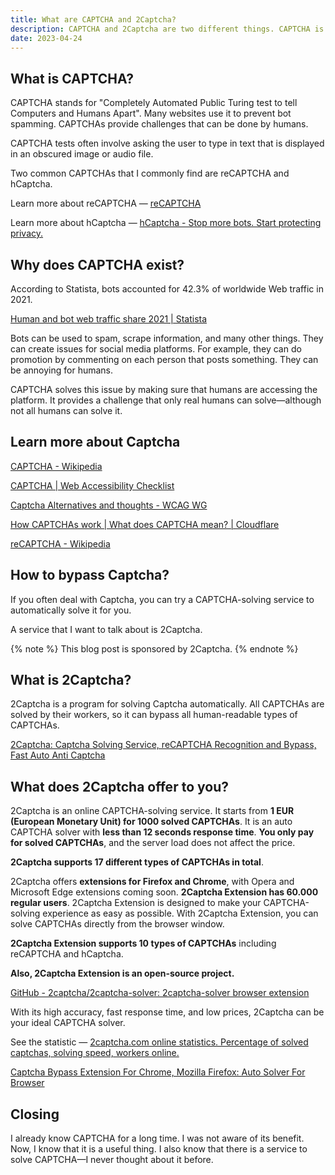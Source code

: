 ```yaml
---
title: What are CAPTCHA and 2Captcha?
description: CAPTCHA and 2Captcha are two different things. CAPTCHA is a test to prove that the users are humans. While 2Captcha is a service that can solve CAPTCHA automatically.
date: 2023-04-24
---
```


## What is CAPTCHA?

CAPTCHA stands for "Completely Automated Public Turing test to tell Computers and Humans Apart". Many websites use it to prevent bot spamming. CAPTCHAs provide challenges that can be done by humans.

CAPTCHA tests often involve asking the user to type in text that is displayed in an obscured image or audio file.

Two common CAPTCHAs that I commonly find are reCAPTCHA and hCaptcha.

Learn more about reCAPTCHA — [reCAPTCHA](https://www.google.com/recaptcha/about/)

Learn more about hCaptcha — [hCaptcha - Stop more bots. Start protecting privacy.](https://www.hcaptcha.com/)

## Why does CAPTCHA exist?

According to Statista, bots accounted for 42.3% of worldwide Web traffic in 2021.

[Human and bot web traffic share 2021 | Statista](https://www.statista.com/statistics/1264226/human-and-bot-web-traffic-share/)

Bots can be used to spam, scrape information, and many other things. They can create issues for social media platforms. For example, they can do promotion by commenting on each person that posts something. They can be annoying for humans.

CAPTCHA solves this issue by making sure that humans are accessing the platform. It provides a challenge that only real humans can solve—although not all humans can solve it.

## Learn more about Captcha

[CAPTCHA - Wikipedia](https://en.wikipedia.org/wiki/CAPTCHA)

[CAPTCHA | Web Accessibility Checklist](https://dequeuniversity.com/checklists/web/captcha)

[Captcha Alternatives and thoughts - WCAG WG](https://www.w3.org/WAI/GL/wiki/Captcha_Alternatives_and_thoughts)

[How CAPTCHAs work | What does CAPTCHA mean? | Cloudflare](https://www.cloudflare.com/learning/bots/how-captchas-work/)

[reCAPTCHA - Wikipedia](https://en.wikipedia.org/wiki/ReCAPTCHA)

## How to bypass Captcha?

If you often deal with Captcha, you can try a CAPTCHA-solving service to automatically solve it for you.

A service that I want to talk about is 2Captcha.

{% note %}
This blog post is sponsored by 2Captcha.
{% endnote %}

## What is 2Captcha?

2Captcha is a program for solving Captcha automatically. All CAPTCHAs are solved by their workers, so it can bypass all human-readable types of CAPTCHAs.

[2Captcha: Captcha Solving Service, reCAPTCHA Recognition and Bypass, Fast Auto Anti Captcha](https://2captcha.com/)

## What does 2Captcha offer to you?

2Captcha is an online CAPTCHA-solving service. It starts from **1 EUR (European Monetary Unit) for 1000 solved CAPTCHAs**. It is an auto CAPTCHA solver with **less than 12 seconds response time**. **You only pay for solved CAPTCHAs**, and the server load does not affect the price.

**2Captcha supports 17 different types of CAPTCHAs in total**. 

2Captcha offers **extensions for Firefox and Chrome**, with Opera and Microsoft Edge extensions coming soon. **2Captcha Extension has 60.000 regular users**. 2Captcha Extension is designed to make your CAPTCHA-solving experience as easy as possible. With 2Captcha Extension, you can solve CAPTCHAs directly from the browser window.

**2Captcha Extension supports 10 types of CAPTCHAs** including reCAPTCHA and hCaptcha.

**Also, 2Captcha Extension is an open-source project.**

[GitHub - 2captcha/2captcha-solver: 2captcha-solver browser extension](https://github.com/2captcha/2captcha-solver)

With its high accuracy, fast response time, and low prices, 2Captcha can be your ideal CAPTCHA solver.

See the statistic — [2captcha.com online statistics. Percentage of solved captchas, solving speed, workers online.](https://2captcha.com/public_statistics)

[Captcha Bypass Extension For Chrome, Mozilla Firefox: Auto Solver For Browser](https://2captcha.com/captcha-bypass-extension)

## Closing

I already know CAPTCHA for a long time. I was not aware of its benefit. Now, I know that it is a useful thing. I also know that there is a service to solve CAPTCHA—I never thought about it before.
